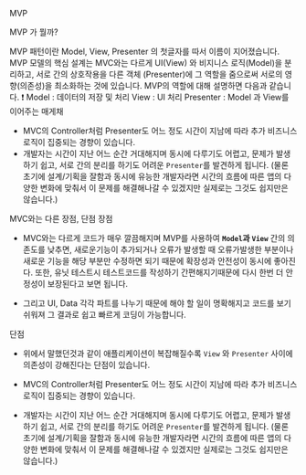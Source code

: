 MVP

MVP 가 뭘까?

MVP 패턴이란 Model, View, Presenter 의 첫글자를 따서 이름이 지어졌습니다. 
MVP 모델의 핵심 설계는 MVC와는 다르게 UI(View) 와 비지니스 로직(Model)을 분리하고, 
서로 간의 상호작용을 다른 객체 (Presenter)에 그 역할을 줌으로써 서로의 영향(의존성)을 최소화하는 것에 있습니다. 
MVP의 역할에 대해 설명하면 다음과 같습니다.
❗
Model : 데이터의 저장 및 처리
View : UI 처리
Presenter : Model 과 View를 이어주는 매게채

- MVC의 Controller처럼 Presenter도 어느 정도 시간이 지남에 따라 추가 비즈니스 로직이 집중되는 경향이 있습니다.
- 개발자는 시간이 지난 어느 순간 거대해지며 동시에 다루기도 어렵고, 문제가 발생하기 쉽고, 서로 간의 분리를 하기도 어려운 `Presenter`를 발견하게 됩니다. (물론 초기에 설계/기획을 잘함과 동시에 유능한 개발자라면 시간의 흐름에 따른 앱의 다양한 변화에 맞춰서 이 문제를 해결해나갈 수 있겠지만 실제로는 그것도 쉽지만은 않습니다.)

MVC와는 다른 장점, 단점
장점

- MVC와는 다르게 코드가 매우 깔끔해지며 MVP를 사용하여 **`Model`과 `View`** 간의 의존도를 낮추면, 새로운기능이 추가되거나 오류가 발생할 때 오류가발생한 부분이나 새로운 기능을 해당 부분만 수정하면 되기 때문에 확장성과 안전성이 동시에 좋아진다. 또한, 유닛 테스트시 테스트코드를 작성하기 간편해지기때문에 다시 한번 더 안정성이 보장된다고 보면 됩니다.

- 그리고 UI, Data 각각 파트를 나누기 때문에 해야 할 일이 명확해지고 코드를 보기 쉬워져 그 결과로 쉽고 빠르게 코딩이 가능합니다.

단점

- 위에서 말했던것과 같이 애플리케이션이 복잡해질수록 `View` 와 `Presenter` 사이에 의존성이 강해진다는 단점이 있습니다.

- MVC의 Controller처럼 Presenter도 어느 정도 시간이 지남에 따라 추가 비즈니스 로직이 집중되는 경향이 있습니다.
- 개발자는 시간이 지난 어느 순간 거대해지며 동시에 다루기도 어렵고, 문제가 발생하기 쉽고, 서로 간의 분리를 하기도 어려운 `Presenter`를 발견하게 됩니다. (물론 초기에 설계/기획을 잘함과 동시에 유능한 개발자라면 시간의 흐름에 따른 앱의 다양한 변화에 맞춰서 이 문제를 해결해나갈 수 있겠지만 실제로는 그것도 쉽지만은 않습니다.)
